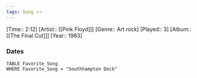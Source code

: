 ```yaml
---
tags: Song ⭐⭐ 
---
```

[Time:: 2:12]
[Artist:: [[Pink Floyd]]]
[Genre:: Art rock]
[Played:: 3]
[Album:: [[The Final Cut]]]
[Year:: 1983]
### Dates
````dataview
TABLE Favorite_Song
WHERE Favorite_Song = "Southhampton Dock"
````